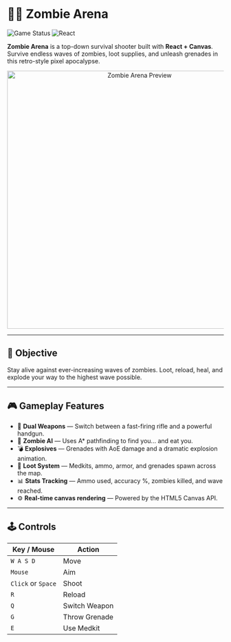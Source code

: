 # 🧟‍♂️ Zombie Arena

![Game Status](https://img.shields.io/badge/status-playable-green)
![React](https://img.shields.io/badge/built%20with-React-blue)

**Zombie Arena** is a top-down survival shooter built with **React + Canvas**. Survive endless waves of zombies, loot supplies, and unleash grenades in this retro-style pixel apocalypse.

<p align="center">
  <img src="preview.gif" alt="Zombie Arena Preview" width="600"/>
</p>

---

## 🎯 Objective

Stay alive against ever-increasing waves of zombies. Loot, reload, heal, and explode your way to the highest wave possible.

---

## 🎮 Gameplay Features

- 🔫 **Dual Weapons** — Switch between a fast-firing rifle and a powerful handgun.
- 🧟 **Zombie AI** — Uses A* pathfinding to find you... and eat you.
- 💣 **Explosives** — Grenades with AoE damage and a dramatic explosion animation.
- 💊 **Loot System** — Medkits, ammo, armor, and grenades spawn across the map.
- 📊 **Stats Tracking** — Ammo used, accuracy %, zombies killed, and wave reached.
- ⚙️ **Real-time canvas rendering** — Powered by the HTML5 Canvas API.

---

## 🕹️ Controls

| Key / Mouse      | Action                  |
|------------------|-------------------------|
| `W A S D`        | Move                    |
| `Mouse`          | Aim                     |
| `Click` or `Space` | Shoot                |
| `R`              | Reload                  |
| `Q`              | Switch Weapon           |
| `G`              | Throw Grenade           |
| `E`              | Use Medkit              |






